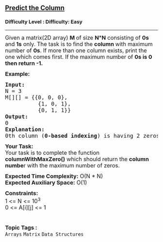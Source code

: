 <h2><a href="https://www.geeksforgeeks.org/problems/predict-the-column/1?page=4&category=Arrays,Strings&difficulty=Easy&sortBy=submissions">Predict the Column</a></h2><h3>Difficulty Level : Difficulty: Easy</h3><hr><div class="problems_problem_content__Xm_eO"><p><span style="font-size: 18px;">Given a matrix(2D array) <strong>M </strong>of size <strong>N</strong>*<strong>N</strong> consisting of <strong>0s</strong> and <strong>1s</strong> only. The task is to find the <strong>column </strong>with maximum number of <strong>0s</strong>.&nbsp;</span><span style="font-size: 18px;">If more than one column exists, print the one which comes first. If the maximum number of <strong>0s is 0 then return -1.</strong></span></p>
<p><span style="font-size: 18px;"><strong>Example:</strong></span></p>
<pre><span style="font-size: 18px;"><strong>Input:
</strong>N = 3
M[][] = {{0, 0, 0},
          {1, 0, 1},
          {0, 1, 1}}
<strong>Output:<br></strong>0
<strong>Explanation:
</strong>0th column (<strong>0-based indexing</strong>) is having 2 zeros which is maximum among all columns and comes first.</span></pre>
<p><span style="font-size: 18px;"><strong>Your Task:</strong><br>Your task is to complete the function <strong>columnWithMaxZero()</strong> which should return the <strong>column numbe</strong>r with the maximum number of zeros.&nbsp;</span></p>
<p><span style="font-size: 18px;"><strong>Expected Time Complexity:</strong>&nbsp;O(N * N)<br><strong>Expected Auxiliary Space:</strong>&nbsp;O(1)</span></p>
<p><span style="font-size: 18px;"><strong>Constraints:</strong><br>1 &lt;= N &lt;= 10<sup>3</sup><br>0 &lt;= A[i][j] &lt;= 1</span></p></div><br><p><span style=font-size:18px><strong>Topic Tags : </strong><br><code>Arrays</code>&nbsp;<code>Matrix</code>&nbsp;<code>Data Structures</code>&nbsp;